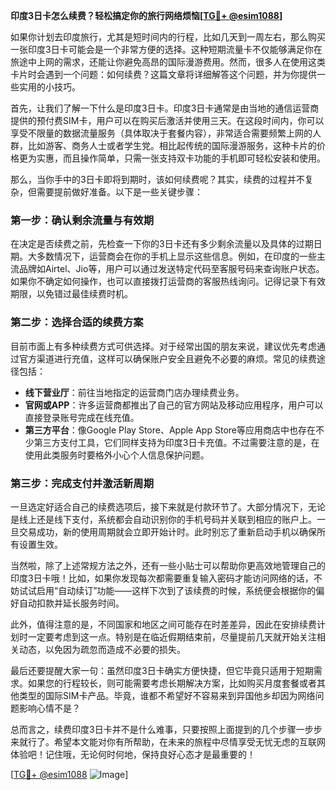 **印度3日卡怎么续费？轻松搞定你的旅行网络烦恼[[TG💪+ @esim1088](https://t.me/s/esim1088)]**

如果你计划去印度旅行，尤其是短时间内的行程，比如几天到一周左右，那么购买一张印度3日卡可能会是一个非常方便的选择。这种短期流量卡不仅能够满足你在旅途中上网的需求，还能让你避免高昂的国际漫游费用。然而，很多人在使用这类卡片时会遇到一个问题：如何续费？这篇文章将详细解答这个问题，并为你提供一些实用的小技巧。

首先，让我们了解一下什么是印度3日卡。印度3日卡通常是由当地的通信运营商提供的预付费SIM卡，用户可以在购买后激活并使用三天。在这段时间内，你可以享受不限量的数据流量服务（具体取决于套餐内容），非常适合需要频繁上网的人群，比如游客、商务人士或者学生党。相比起传统的国际漫游服务，这种卡片的价格更为实惠，而且操作简单，只需一张支持双卡功能的手机即可轻松安装和使用。

那么，当你手中的3日卡即将到期时，该如何续费呢？其实，续费的过程并不复杂，但需要提前做好准备。以下是一些关键步骤：

### **第一步：确认剩余流量与有效期**
在决定是否续费之前，先检查一下你的3日卡还有多少剩余流量以及具体的过期日期。大多数情况下，运营商会在你的手机上显示这些信息。例如，在印度的一些主流品牌如Airtel、Jio等，用户可以通过发送特定代码至客服号码来查询账户状态。如果你不确定如何操作，也可以直接拨打运营商的客服热线询问。记得记录下有效期限，以免错过最佳续费时机。

### **第二步：选择合适的续费方案**
目前市面上有多种续费方式可供选择。对于经常出国的朋友来说，建议优先考虑通过官方渠道进行充值，这样可以确保账户安全且避免不必要的麻烦。常见的续费途径包括：
- **线下营业厅**：前往当地指定的运营商门店办理续费业务。
- **官网或APP**：许多运营商都推出了自己的官方网站及移动应用程序，用户可以直接登录账号完成在线充值。
- **第三方平台**：像Google Play Store、Apple App Store等应用商店中也存在不少第三方支付工具，它们同样支持为印度3日卡充值。不过需要注意的是，在使用此类服务时要格外小心个人信息保护问题。

### **第三步：完成支付并激活新周期**
一旦选定好适合自己的续费选项后，接下来就是付款环节了。大部分情况下，无论是线上还是线下支付，系统都会自动识别你的手机号码并关联到相应的账户上。一旦交易成功，新的使用周期就会立即开始计时。此时别忘了重新启动手机以确保所有设置生效。

当然啦，除了上述常规方法之外，还有一些小贴士可以帮助你更高效地管理自己的印度3日卡哦！比如，如果你发现每次都需要重复输入密码才能访问网络的话，不妨试试启用“自动续订”功能——这样下次到了该续费的时候，系统便会根据你的偏好自动扣款并延长服务时间。

此外，值得注意的是，不同国家和地区之间可能存在时差差异，因此在安排续费计划时一定要考虑到这一点。特别是在临近假期结束前，尽量提前几天就开始关注相关动态，以免因为疏忽而造成不必要的损失。

最后还要提醒大家一句：虽然印度3日卡确实方便快捷，但它毕竟只适用于短期需求。如果您的行程较长，则可能需要考虑长期解决方案，比如购买月度套餐或者其他类型的国际SIM卡产品。毕竟，谁都不希望好不容易来到异国他乡却因为网络问题影响心情不是？

总而言之，续费印度3日卡并不是什么难事，只要按照上面提到的几个步骤一步步来就行了。希望本文能对你有所帮助，在未来的旅程中尽情享受无忧无虑的互联网体验吧！记住哦，无论何时何地，保持良好心态才是最重要的！

[[TG💪+ @esim1088](https://t.me/s/esim1088) ![Image](https://i.postimg.cc/4NQfJmqS/Snipaste-2025-05-13-00-14-12.png)]